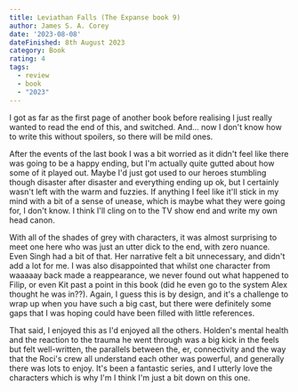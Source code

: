 ```yaml
---
title: Leviathan Falls (The Expanse book 9)
author: James S. A. Corey
date: '2023-08-08'
dateFinished: 8th August 2023
category: Book
rating: 4
tags:
  - review
  - book
  - "2023"
---
```


I got as far as the first page of another book before realising I just really wanted to read the end of this, and switched. And... now I don't know how to write this without spoilers, so there will be mild ones. 

After the events of the last book I was a bit worried as it didn't feel like there was going to be a happy ending, but I'm actually quite gutted about how some of it played out. Maybe I'd just got used to our heroes stumbling though disaster after disaster and everything ending up ok, but I certainly wasn't left with the warm and fuzzies. If anything I feel like it'll stick in my mind with a bit of a sense of unease, which is maybe what they were going for, I don't know. I think I'll cling on to the TV show end and write my own head canon.

With all of the shades of grey with characters, it was almost surprising to meet one here who was just an utter dick to the end, with zero nuance. Even Singh had a bit of that. Her narrative felt a bit unnecessary, and didn't add a lot for me. I was also disappointed that whilst one character from waaaaay back made a reappearance, we never found out what happened to Filip, or even Kit past a point in this book (did he even go to the system Alex thought he was in??). Again, I guess this is by design, and it's a challenge to wrap up when you have such a big cast, but there were definitely some gaps that I was hoping could have been filled with little references. 

That said, I enjoyed this as I'd enjoyed all the others. Holden's mental health and the reaction to the trauma he went through was a big kick in the feels but felt well-written, the parallels between the, er, connectivity and the way that the Roci's crew all understand each other was powerful, and generally there was lots to enjoy. It's been a fantastic series, and I utterly love the characters which is why I'm I think I'm just a bit down on this one.